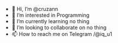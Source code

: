 - 👋 Hi, I’m @cruzann
- 👀 I’m interested in Programming  
- 🌱 I’m currently learning no thing 
- 💞️ I’m looking to collaborate on no thing
- 📫 How to reach me on Telegram /@iq_u1

<!---
cruzann/cruzann is a ✨ special ✨ repository because its `README.md` (this file) appears on your GitHub profile.
You can click the Preview link to take a look at your changes.
--->
